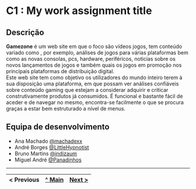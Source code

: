 # C1 : My work assignment title

## Descrição
**Gamezone** é um web site em que o foco são vídeos jogos, tem conteúdo variado como , por exemplo, análises de jogos para várias plataformas bem como as novas consolas, pcs, hardware, periféricos, noticias sobre os novos lançamentos de jogos e também quais os jogos em promoção nos principais plataformas de distribuição digital.  
Este web site tem como objetivo os utilizadores do mundo inteiro terem à sua disposição uma plataforma, em que possam ver análises confiáveis sobre conteúdo gaming que estejam a considerar adquirir e criticar construtivamente produtos já consumidos.
É funcional e bastante fácil de aceder e de navegar no mesmo, encontra-se facilmente o que se procura graças a estar bem estruturado a nível de menus.

## Equipa de desenvolvimento

* Ana Machado [@machadexx](https://github.com/machadexx)
* André Borges [@LittleHypnotist](https://github.com/LittleHypnotist)
* Bruno Martins [@indizaum](https://github.com/indizaum)
* Miguel André [@Panadinhos](https://github.com/Panadinhos)


---
< Previous | [^ Main](https://github.com/exemploTrabalho/report) | [Next >](c2.md)
:--- | :---: | ---: 

